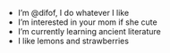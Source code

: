 - I’m @difof, I do whatever I like
- I’m interested in your mom if she cute
- I’m currently learning ancient literature
- I like lemons and strawberries 
